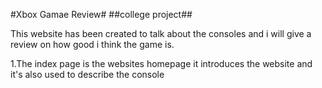 #Xbox Gamae Review#
##college project##

This website has been created to talk about the consoles and i will give a review on how good i think the game is.

1.The index page is the websites homepage it introduces the website and it's also used to describe the console
